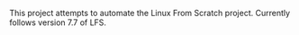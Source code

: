 This project attempts to automate the Linux From Scratch project.
Currently follows version 7.7 of LFS.
